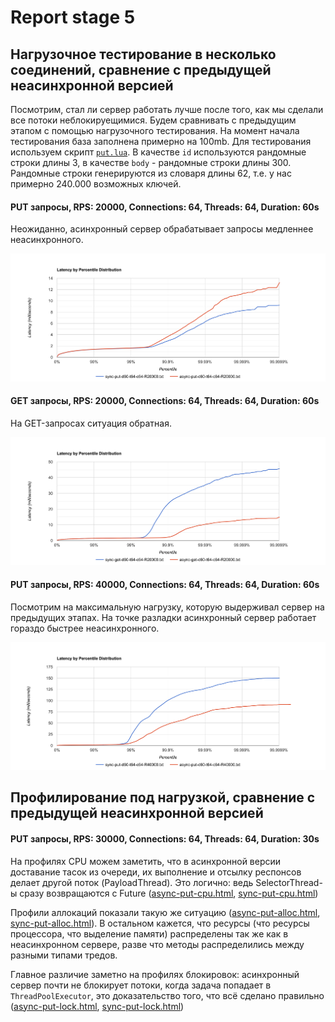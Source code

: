 # Report stage 5
## Нагрузочное тестирование в несколько соединений, сравнение с предыдущей неасинхронной версией

Посмотрим, стал ли сервер работать лучше после того, как мы сделали все потоки неблокируещимися. Будем сравнивать с 
предыдущим этапом с помощью нагрузочного тестирования. На момент начала тестирования база заполнена 
примерно на 100mb. Для тестирования используем скрипт [`put.lua`](../wrk_scripts/put.lua). В качестве `id` используются
рандомные строки длины 3, в качестве `body` - рандомные строки длины 300. Рандомные строки генерируются из словаря
длины 62, т.е. у нас примерно 240.000 возможных ключей.

#### PUT запросы, RPS: 20000, Connections: 64, Threads: 64, Duration: 60s

Неожиданно, асинхронный сервер обрабатывает запросы медленнее неасинхронного.

![image](images/stage5/put-20000.png)

#### GET запросы, RPS: 20000, Connections: 64, Threads: 64, Duration: 60s

На GET-запросах ситуация обратная.

![image](images/stage5/get-20000.png)

#### PUT запросы, RPS: 40000, Connections: 64, Threads: 64, Duration: 60s

Посмотрим на максимальную нагрузку, которую выдерживал сервер на предыдущих этапах.
На точке разладки асинхронный сервер работает гораздо быстрее неасинхронного.

![image](images/stage5/put-40000.png)

## Профилирование под нагрузкой, сравнение с предыдущей неасинхронной версией

#### PUT запросы, RPS: 30000, Connections: 64, Threads: 64, Duration: 30s

На профилях CPU можем заметить, что в асинхронной версии доставание тасок из очереди, их выполнение и отсылку респонсов
делает другой поток (PayloadThread). Это логично: ведь SelectorThread-ы сразу возвращаются с Future
([async-put-cpu.html](flame_graphs/stage5/cpu/async-put-cpu.html), [sync-put-cpu.html](flame_graphs/stage5/cpu/sync-put-cpu.html))

Профили аллокаций показали такую же ситуацию ([async-put-alloc.html](flame_graphs/stage5/alloc/async-put-alloc.html), [sync-put-alloc.html](flame_graphs/stage5/alloc/sync-put-alloc.html)).
В остальном кажется, что ресурсы (что ресурсы процессора, что выделение памяти) распределены так же как в неасинхронном
сервере, разве что методы распределились между разными типами тредов.

Главное различие заметно на профилях блокировок: асинхронный сервер почти не блокирует потоки, когда задача попадает в
`ThreadPoolExecutor`, это доказательство того, что всё сделано правильно ([async-put-lock.html](flame_graphs/stage5/lock/async-put-lock.html), [sync-put-lock.html](flame_graphs/stage5/lock/sync-put-lock.html))